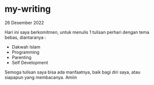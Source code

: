 # my-writing

26 Desember 2022

Hari ini saya berkomitmen, untuk menulis 1 tulisan perhari dengan tema bebas, diantaranya :
- Dakwah Islam
- Programming
- Parenting
- Self Development

Semoga tulisan saya bisa ada manfaatnya, baik bagi diri saya, atau siapapun yang membacanya. Amiin

